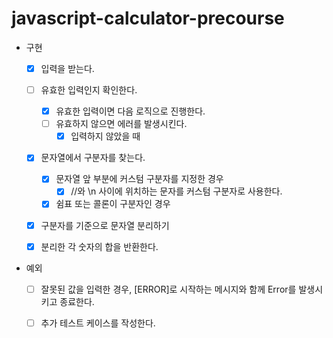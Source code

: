 # javascript-calculator-precourse

- 구현

  - [x] 입력을 받는다.

  - [ ] 유효한 입력인지 확인한다.

    - [x] 유효한 입력이면 다음 로직으로 진행한다.
    - [ ] 유효하지 않으면 에러를 발생시킨다.
      - [x] 입력하지 않았을 때

  - [x] 문자열에서 구분자를 찾는다.

    - [x] 문자열 앞 부분에 커스텀 구분자를 지정한 경우
      - [x] //와 \n 사이에 위치하는 문자를 커스텀 구분자로 사용한다.
    - [x] 쉼표 또는 콜론이 구분자인 경우

  - [x] 구분자를 기준으로 문자열 분리하기

  - [x] 분리한 각 숫자의 합을 반환한다.

- 예외

  - [ ] 잘못된 값을 입력한 경우, [ERROR]로 시작하는 메시지와 함께 Error를 발생시키고 종료한다.

  - [ ] 추가 테스트 케이스를 작성한다.
